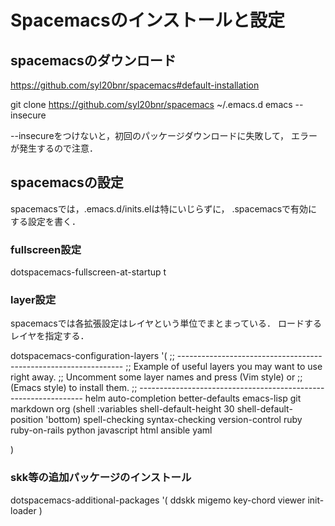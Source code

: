 # Spacemacsのインストールと設定

## spacemacsのダウンロード
https://github.com/syl20bnr/spacemacs#default-installation

git clone https://github.com/syl20bnr/spacemacs ~/.emacs.d
emacs --insecure

--insecureをつけないと，初回のパッケージダウンロードに失敗して，
エラーが発生するので注意．

## spacemacsの設定
spacemacsでは，.emacs.d/inits.elは特にいじらずに，
.spacemacsで有効にする設定を書く．

### fullscreen設定
dotspacemacs-fullscreen-at-startup t
### layer設定
spacemacsでは各拡張設定はレイヤという単位でまとまっている．
ロードするレイヤを指定する．

dotspacemacs-configuration-layers
'(
;; ----------------------------------------------------------------
;; Example of useful layers you may want to use right away.
;; Uncomment some layer names and press <SPC f e R> (Vim style) or
;; <M-m f e R> (Emacs style) to install them.
;; ----------------------------------------------------------------
helm
auto-completion
better-defaults
emacs-lisp
git
markdown
org
(shell :variables
shell-default-height 30
shell-default-position 'bottom)
spell-checking
syntax-checking
version-control
ruby
ruby-on-rails
python
javascript
html
ansible
yaml

)


### skk等の追加パッケージのインストール
dotspacemacs-additional-packages '(
ddskk
migemo
key-chord
viewer
init-loader
)


### 

